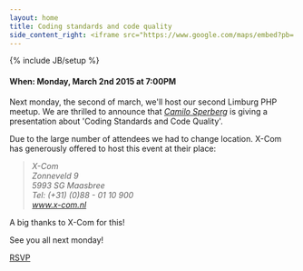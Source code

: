 ```yaml
---
layout: home
title: Coding standards and code quality
side_content_right: <iframe src="https://www.google.com/maps/embed?pb=!1m18!1m12!1m3!1d2489.74932793623!2d6.084460000000005!3d51.38928500000001!2m3!1f0!2f0!3f0!3m2!1i1024!2i768!4f13.1!3m3!1m2!1s0x47c745b9dc2e8fdb%3A0xad966bf8b3dd4278!2sX-Com+B.V.+Full-service+Internetbureau!5e0!3m2!1sen!2s!4v1425070590929" width="100%" height="300" frameborder="0" style="border:0"></iframe>
---
```

{% include JB/setup %}

#### <span class="glyphicon glyphicon-calendar"></span> When: Monday, March 2nd 2015 at 7:00PM

Next monday, the second of march, we'll host our second Limburg PHP meetup. We are thrilled to announce that <a href="https://twitter.com/unreal4u"><cite>Camilo Sperberg</cite></a> is giving a presentation about 'Coding Standards and Code Quality'.

Due to the large number of attendees we had to change location. X-Com has generously offered to host this event at their place:

<blockquote><address>X-Com<br />
Zonneveld 9<br />
5993 SG Maasbree<br />
Tel: (+31) (0)88 - 01 10 900<br />
<a href="http://www.x-com.nl/" target="_blank">www.x-com.nl</a></address></blockquote>

A big thanks to X-Com for this!

See you all next monday!

<a href="http://www.meetup.com/Limburg-PHP-Meetup/events/220270940/" data-event="220270940" class="mu-rsvp-btn">RSVP</a>
